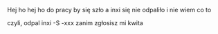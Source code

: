 Hej ho
hej ho
do pracy by się szło
a inxi się nie odpaliło i nie wiem co to

czyli, odpal inxi -S -xxx zanim zgłosisz mi kwita

